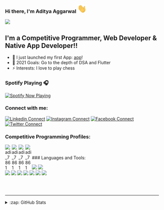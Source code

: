 ### Hi there, I'm Aditya Aggarwal <img src="https://raw.githubusercontent.com/ABSphreak/ABSphreak/master/gifs/Hi.gif" width="30px">


![](https://komarev.com/ghpvc/?username=aditya-786&color=blue)

<!-- [![Linkedin Connect](https://img.shields.io/badge/LinkedIn-0077B5?style=for-the-badge&logo=linkedin&logoColor=white)](https://www.linkedin.com/in/aditya7861/)
 -->
## I'm a Competitive Programmer, Web Developer & Native App Developer!!

- 🔭 I just launched my first App: [app]!
- 🥅 2021 Goals: Go to the depth of DSA and Flutter
- ⚡ Interests: I love to play chess 

### Spotify Playing 🎧
[<img src="https://novatorem.aditya-786.vercel.app/" alt="Spotify Now Playing" width="350" />](https://open.spotify.com/user/drhsro7xjqijhgk2ayyy9yf36)




### Connect with me:

[![Linkedin Connect](https://img.shields.io/badge/LinkedIn-0077B5?style=for-the-badge&logo=linkedin&logoColor=white)](https://www.linkedin.com/in/aditya7861/)
[![Instagram Connect](https://img.shields.io/badge/Instagram-E4405F?style=for-the-badge&logo=instagram&logoColor=white)](https://www.instagram.com/_adi.786/)
[![Facebook Connect](https://img.shields.io/badge/Facebook-1877F2?style=for-the-badge&logo=facebook&logoColor=white)](https://www.facebook.com/adi7861)
[![Twitter Connect](https://img.shields.io/badge/Twitter-1DA1F2?style=for-the-badge&logo=twitter&logoColor=white
)](https://twitter.com/adi_7861)
<br />

### Competitive Programming Profiles:
[<img align="left" alt="adi_7861" width="22px" src="https://www.codechef.com/sites/default/files/uploads/pictures/811b20a47eac52b10c90ab82e0628e21.png" />][codechef]
[<img align="left" alt="adi_7861" width="22px" src="https://4.bp.blogspot.com/-XDhgx0rKXZs/XIFWwjkQFSI/AAAAAAAAE80/BZomz5pCmF0FyiqEXqFBcYWOx98noEB_wCPcBGAYYCw/w1200-h630-p-k-no-nu/codeforces.png" />][codeforces]
[<img align="left" alt="adi_7861" width="22px" src="https://upload.wikimedia.org/wikipedia/commons/4/40/HackerRank_Icon-1000px.png" />][hackerrank]
[<img align="left" alt="adi_7861" width="22px" src="https://www.stopstalk.com/static/images/stopstalk-logo.png" />][stopstalk]

<br/>
<br/>
### Languages and Tools:



<img src = 'https://qph.fs.quoracdn.net/main-qimg-48b7a3d8958565e7aa3ad4dbf2312770.webp' width='45'/>    <img src = 'https://github.com/MarikIshtar007/MarikIshtar007/blob/master/images/flutter-logo.svg' width='30'/>    
<img src = 'https://dwglogo.com/wp-content/uploads/2018/03/Dart_logo.png' width='45'/>    <img src = 'https://cdn4.iconfinder.com/data/icons/google-i-o-2016/512/google_firebase-2-512.png' width='30'/>    <img src = 'https://github.com/MarikIshtar007/MarikIshtar007/blob/master/images/cpp.svg' width='30'/>    <img src = 'https://github.com/MarikIshtar007/MarikIshtar007/blob/master/images/html.svg' width='30'/>    <img src = 'https://github.com/MarikIshtar007/MarikIshtar007/blob/master/images/css.svg' width='30'/>    <img src = 'https://github.com/MarikIshtar007/MarikIshtar007/blob/master/images/js.svg' width='30'/>    <img src = 'https://github.com/MarikIshtar007/MarikIshtar007/blob/master/images/git.svg' width='30'/>
 


<br />
<br />

---

<details>
  <summary>:zap: GitHub Stats</summary>

  <img align="left" alt="Aditya Aggarwal GitHub Stats" src="https://github-readme-stats.codestackr.vercel.app/api?username=aditya-786&show_icons=true&hide_border=true" />

</details>

[codechef]: https://www.codechef.com/users/adi_7861
[codeforces]: https://codeforces.com/profile/Adi_7861
[hackerrank]: https://codeforces.com/profile/Adi_7861
[stopstalk]: https://www.stopstalk.com/user/profile/adi_7861
[app]: https://www.amazon.com/dp/B08SWTWY1H/ref=apps_sf_sta
